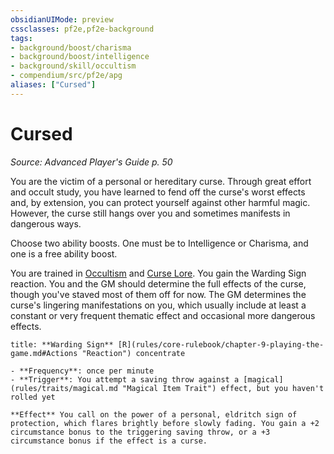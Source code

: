 ```yaml
---
obsidianUIMode: preview
cssclasses: pf2e,pf2e-background
tags:
- background/boost/charisma
- background/boost/intelligence
- background/skill/occultism
- compendium/src/pf2e/apg
aliases: ["Cursed"]
---
```

# Cursed
*Source: Advanced Player's Guide p. 50*  

You are the victim of a personal or hereditary curse. Through great effort and occult study, you have learned to fend off the curse's worst effects and, by extension, you can protect yourself against other harmful magic. However, the curse still hangs over you and sometimes manifests in dangerous ways.

Choose two ability boosts. One must be to Intelligence or Charisma, and one is a free ability boost.

You are trained in [Occultism](compendium/skills.md#Occultism) and [Curse Lore](compendium/skills.md#Lore). You gain the Warding Sign reaction. You and the GM should determine the full effects of the curse, though you've staved most of them off for now. The GM determines the curse's lingering manifestations on you, which usually include at least a constant or very frequent thematic effect and occasional more dangerous effects.

```ad-embed-ability
title: **Warding Sign** [R](rules/core-rulebook/chapter-9-playing-the-game.md#Actions "Reaction") concentrate

- **Frequency**: once per minute
- **Trigger**: You attempt a saving throw against a [magical](rules/traits/magical.md "Magical Item Trait") effect, but you haven't rolled yet

**Effect** You call on the power of a personal, eldritch sign of protection, which flares brightly before slowly fading. You gain a +2 circumstance bonus to the triggering saving throw, or a +3 circumstance bonus if the effect is a curse.
```